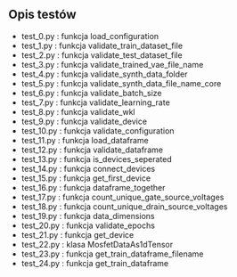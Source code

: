 ## Opis testów

- test_0.py  : funkcja load_configuration
- test_1.py  : funkcja validate_train_dataset_file
- test_2.py  : funkcja validate_test_dataset_file
- test_3.py  : funkcja validate_trained_vae_file_name
- test_4.py  : funkcja validate_synth_data_folder
- test_5.py  : funkcja validate_synth_data_file_name_core
- test_6.py  : funkcja validate_batch_size
- test_7.py  : funkcja validate_learning_rate
- test_8.py  : funkcja validate_wkl
- test_9.py  : funkcja validate_device
- test_10.py : funkcja validate_configuration
- test_11.py : funkcja load_dataframe
- test_12.py : funkcja validate_dataframe
- test_13.py : funkcja is_devices_seperated
- test_14.py : funkcja connect_devices
- test_15.py : funkcja get_first_device
- test_16.py : funkcja dataframe_together
- test_17.py : funkcja count_unique_gate_source_voltages
- test_18.py : funkcja count_unique_drain_source_voltages
- test_19.py : funkcja data_dimensions
- test_20.py : funkcja validate_epochs
- test_21.py : funkcja get_device
- test_22.py : klasa MosfetDataAs1dTensor
- test_23.py : funkcja get_train_dataframe_filename
- test_24.py : funkcja get_train_dataframe
